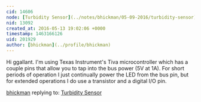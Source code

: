 ```yaml
---
cid: 14606
node: [Turbidity Sensor](../notes/bhickman/05-09-2016/turbidity-sensor)
nid: 13092
created_at: 2016-05-13 19:02:06 +0000
timestamp: 1463166126
uid: 201929
author: [bhickman](../profile/bhickman)
---
```


Hi ggallant. I'm using Texas Instrument's Tiva microcontroller which has a couple pins that allow you to tap into the bus power (5V at 1A). For short periods of operation I just continually power the LED from the bus pin, but for extended operations I do use a transistor and a digital I/O pin.

[bhickman](../profile/bhickman) replying to: [Turbidity Sensor](../notes/bhickman/05-09-2016/turbidity-sensor)

